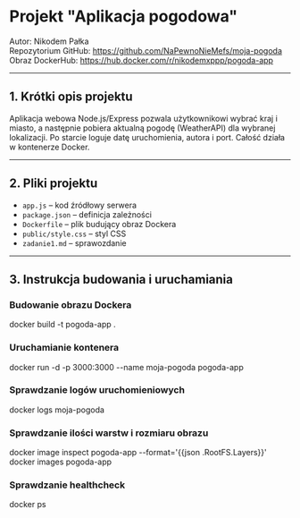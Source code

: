 # Projekt "Aplikacja pogodowa"

Autor: Nikodem Pałka  
Repozytorium GitHub: https://github.com/NaPewnoNieMefs/moja-pogoda
Obraz DockerHub: https://hub.docker.com/r/nikodemxppp/pogoda-app

---

## 1. Krótki opis projektu

Aplikacja webowa Node.js/Express pozwala użytkownikowi wybrać kraj i miasto, a następnie pobiera aktualną pogodę (WeatherAPI) dla wybranej lokalizacji. Po starcie loguje datę uruchomienia, autora i port. Całość działa w kontenerze Docker.

---

## 2. Pliki projektu

- `app.js` – kod źródłowy serwera
- `package.json` – definicja zależności
- `Dockerfile` – plik budujący obraz Dockera
- `public/style.css` – styl CSS
- `zadanie1.md` – sprawozdanie

---

## 3. Instrukcja budowania i uruchamiania

### Budowanie obrazu Dockera
docker build -t pogoda-app .

### Uruchamianie kontenera
docker run -d -p 3000:3000 --name moja-pogoda pogoda-app

### Sprawdzanie logów uruchomieniowych
docker logs moja-pogoda

### Sprawdzanie ilości warstw i rozmiaru obrazu
docker image inspect pogoda-app --format='{{json .RootFS.Layers}}'
docker images pogoda-app

### Sprawdzanie healthcheck
docker ps
